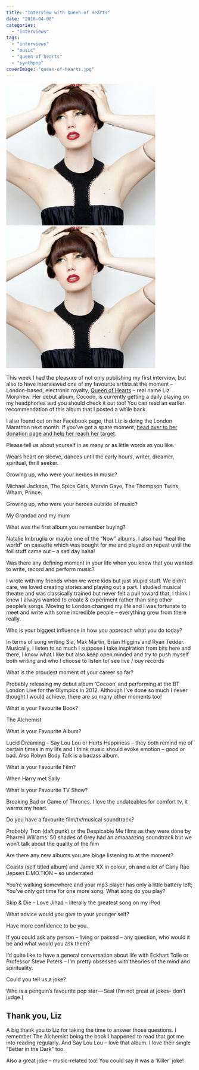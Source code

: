 ```yaml
---
title: "Interview with Queen of Hearts"
date: "2016-04-08"
categories: 
  - "interviews"
tags: 
  - "interviews"
  - "music"
  - "queen-of-hearts"
  - "synthpop"
coverImage: "queen-of-hearts.jpg"
---
```


[![](images/queen-of-hearts.jpg)](images/queen-of-hearts.jpg)
[![](images/queen-of-hearts.jpg)](images/queen-of-hearts.jpg)

This week I had the pleasure of not only publishing my first interview, but also to have interviewed one of my favourite artists at the moment – London-based, electronic royalty, [Queen of Hearts](http://www.iamqueenofhearts.com/) – real name Liz Morphew. Her debut album, Cocoon, is currently getting a daily playing on my headphones and you should check it out too! You can read an earlier recommendation of this album that I posted a while back.

I also found out on her Facebook page, that Liz is doing the London Marathon next month. If you’ve got a spare moment, [head over to her donation page and help her reach her target](http://uk.virginmoneygiving.com/fundraiser-web/fundraiser/showFundraiserProfilePage.action?userUrl=RunLizzyRUN).

Please tell us about yourself in as many or as little words as you like.

Wears heart on sleeve, dances until the early hours, writer, dreamer, spiritual, thrill seeker.

Growing up, who were your heroes in music?

Michael Jackson, The Spice Girls, Marvin Gaye, The Thompson Twins, Wham, Prince.

Growing up, who were your heroes outside of music?

My Grandad and my mum

What was the first album you remember buying?

Natalie Imbruglia or maybe one of the “Now” albums. I also had “heal the world” on cassette which was bought for me and played on repeat until the foil stuff came out – a sad day haha!

Was there any defining moment in your life when you knew that you wanted to write, record and perform music?

I wrote with my friends when we were kids but just stupid stuff. We didn’t care, we loved creating stories and playing out a part. I studied musical theatre and was classically trained but never felt a pull toward that, I think I knew I always wanted to create & experiment rather than sing other people’s songs. Moving to London changed my life and I was fortunate to meet and write with some incredible people – everything grew from there really.

Who is your biggest influence in how you approach what you do today?

In terms of song writing Sia, Max Martin, Brian Higgins and Ryan Tedder. Musically, I listen to so much I suppose I take inspiration from bits here and there, I know what I like but also keep open minded and try to push myself both writing and who I choose to listen to/ see live / buy records

What is the proudest moment of your career so far?

Probably releasing my debut album ‘Cocoon’ and performing at the BT London Live for the Olympics in 2012. Although I’ve done so much I never thought I would achieve, there are so many other moments too!

What is your Favourite Book?

The Alchemist

What is your Favourite Album?

Lucid Dreaming – Say Lou Lou or Hurts Happiness – they both remind me of certain times in my life and I think music should evoke emotion – good or bad. Also Robyn Body Talk is a badass album.

What is your Favourite Film?

When Harry met Sally

What is your Favourite TV Show?

Breaking Bad or Game of Thrones. I love the undateables for comfort tv, it warms my heart.

Do you have a favourite film/tv/musical soundtrack?

Probably Tron (daft punk) or the Despicable Me films as they were done by Pharrell Williams. 50 shades of Grey had an amaaaazing soundtrack but we won’t talk about the quality of the film

Are there any new albums you are binge listening to at the moment?

Coasts (self titled album) and Jamie XX in colour, oh and a lot of Carly Rae Jepsen E.MO.TION – so underrated

You’re walking somewhere and your mp3 player has only a little battery left; You’ve only got time for one more song. What song do you play?

Skip & Die – Love Jihad – literally the greatest song on my iPod

What advice would you give to your younger self?

Have more confidence to be you.

If you could ask any person – living or passed – any question, who would it be and what would you ask them?

I’d quite like to have a general conversation about life with Eckhart Tolle or Professor Steve Peters – I’m pretty obsessed with theories of the mind and spirituality.

Could you tell us a joke?

Who is a penguin’s favourite pop star — Seal (I’m not great at jokes- don’t judge.)

## Thank you, Liz

A big thank you to Liz for taking the time to answer those questions. I remember The Alchemist being the book I happened to read that got me into reading regularly. And Say Lou Lou – love that album. I love their single “Better in the Dark” too.

Also a great joke – music-related too! You could say it was a ‘Killer’ joke!
